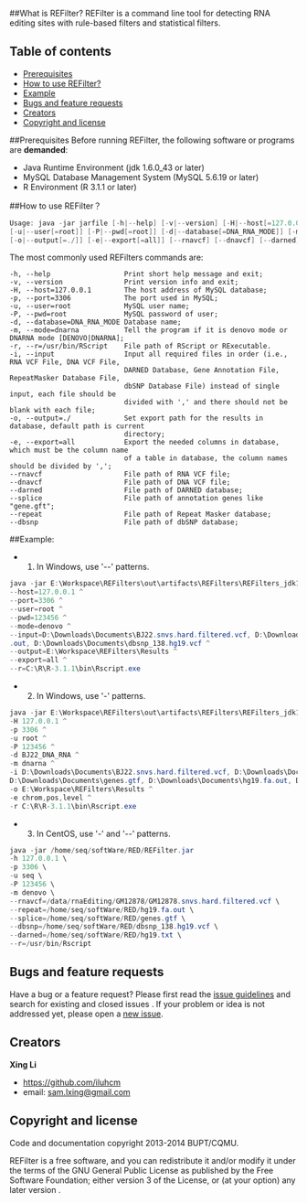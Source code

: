 
##What is REFilter?
REFilter is a command line tool for detecting RNA editing sites with rule-based filters and statistical filters.

## Table of contents

 - [Prerequisites](#prerequisites)
 - [How to use REFilter?](#how-to-use-refilter)
 - [Example](#example)
 - [Bugs and feature requests](#bugs-and-feature-requests)
 - [Creators](#creators)
 - [Copyright and license](#copyright-and-license)

##Prerequisites
Before running REFilter, the following software or programs are **demanded**:

- Java Runtime Environment (jdk 1.6.0_43 or later)
- MySQL Database Management System (MySQL 5.6.19 or later)
- R Environment (R 3.1.1 or later)

##How to use REFilter？
```java 
Usage: java -jar jarfile [-h|--help] [-v|--version] [-H|--host[=127.0.0.1]] [-p|--port[=3306]]
[-u|--user[=root]] [-P|--pwd[=root]] [-d|--database[=DNA_RNA_MODE]] [-m|--mode[=dnarna]] [-i|--input]
[-o|--output[=./]] [-e|--export[=all]] [--rnavcf] [--dnavcf] [--darned] [--splice] [--repeat] [--dbsnp]
```

The most commonly used REFilters commands are:

    -h, --help                  Print short help message and exit;
	-v, --version               Print version info and exit;
	-H, --host=127.0.0.1        The host address of MySQL database;
	-p, --port=3306             The port used in MySQL;
	-u, --user=root             MySQL user name;
    -P, --pwd=root              MySQL password of user;
    -d, --database=DNA_RNA_MODE Database name;
	-m, --mode=dnarna           Tell the program if it is denovo mode or DNARNA mode [DENOVO|DNARNA];
    -r, --r=/usr/bin/RScript    File path of RScript or RExecutable.
	-i, --input                 Input all required files in order (i.e., RNA VCF File, DNA VCF File,
	                            DARNED Database, Gene Annotation File, RepeatMasker Database File,
	                            dbSNP Database File) instead of single input, each file should be
	                            divided with ',' and there should not be blank with each file;
    -o, --output=./             Set export path for the results in database, default path is current
                                directory;
    -e, --export=all            Export the needed columns in database, which must be the column name
                                of a table in database, the column names should be divided by ',';
    --rnavcf                    File path of RNA VCF file;
    --dnavcf                    File path of DNA VCF file;
    --darned                    File path of DARNED database;
    --splice                    File path of annotation genes like "gene.gft";
    --repeat                    File path of Repeat Masker database;
    --dbsnp                     File path of dbSNP database;
    
##Example:
* 1) In Windows, use '--' patterns.

```java
java -jar E:\Workspace\REFilters\out\artifacts\REFilters\REFilters_jdk1.6.0_43.jar ^
--host=127.0.0.1 ^
--port=3306 ^
--user=root ^
--pwd=123456 ^
--mode=denovo ^
--input=D:\Downloads\Documents\BJ22.snvs.hard.filtered.vcf, D:\Downloads\Documents\hg19.txt, D:\Downloads\Documents\genes.gtf, D:\Downloads\Documents\hg19.fa
.out, D:\Downloads\Documents\dbsnp_138.hg19.vcf ^
--output=E:\Workspace\REFilters\Results ^
--export=all ^
--r=C:\R\R-3.1.1\bin\Rscript.exe
```

* 2) In Windows, use '-' patterns.

```java
java -jar E:\Workspace\REFilters\out\artifacts\REFilters\REFilters_jdk1.6.0_43.jar ^
-H 127.0.0.1 ^
-p 3306 ^
-u root ^
-P 123456 ^
-d BJ22_DNA_RNA ^
-m dnarna ^
-i D:\Downloads\Documents\BJ22.snvs.hard.filtered.vcf, D:\Downloads\Documents\BJ22_sites.hard.filtered.vcf, D:\Downloads\Documents\hg19.txt,
D:\Downloads\Documents\genes.gtf, D:\Downloads\Documents\hg19.fa.out, D:\Downloads\Documents\dbsnp_138.hg19.vcf ^
-o E:\Workspace\REFilters\Results ^
-e chrom,pos,level ^
-r C:\R\R-3.1.1\bin\Rscript.exe
```

* 3) In CentOS, use '-' and '--' patterns.

```java
java -jar /home/seq/softWare/RED/REFilter.jar 
-h 127.0.0.1 \
-p 3306 \
-u seq \
-P 123456 \
-m denovo \
--rnavcf=/data/rnaEditing/GM12878/GM12878.snvs.hard.filtered.vcf \
--repeat=/home/seq/softWare/RED/hg19.fa.out \
--splice=/home/seq/softWare/RED/genes.gtf \
--dbsnp=/home/seq/softWare/RED/dbsnp_138.hg19.vcf \
--darned=/home/seq/softWare/RED/hg19.txt \
--r=/usr/bin/Rscript
```

## Bugs and feature requests

Have a bug or a feature request? Please first read the [issue guidelines](https://github.com/iluhcm/REFilter/issues) and search for existing and closed issues
. If your problem or idea is not addressed yet, please open a [new issue](https://github.com//iluhcm/REFilter/issues/new).

## Creators

**Xing Li**

- <https://github.com/iluhcm>
- email: <sam.lxing@gmail.com>

## Copyright and license

Code and documentation copyright 2013-2014 BUPT/CQMU. 

REFilter is a free software, and you can redistribute it and/or modify it under the terms of the GNU General Public License as published by the Free Software
Foundation; either version 3 of the License, or (at your option) any later version .